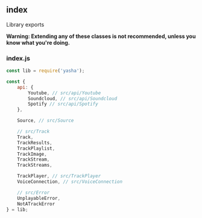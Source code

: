 ## index

Library exports

**Warning: Extending any of these classes is not recommended, unless you know what you're doing.**

### index.js

```js
const lib = require('yasha');

const {
	api: {
		Youtube, // src/api/Youtube
		Soundcloud, // src/api/Soundcloud
		Spotify // src/api/Spotify
	},

	Source, // src/Source

	// src/Track
	Track,
	TrackResults,
	TrackPlaylist,
	TrackImage,
	TrackStream,
	TrackStreams,

	TrackPlayer, // src/TrackPlayer
	VoiceConnection, // src/VoiceConnection

	// src/Error
	UnplayableError,
	NotATrackError
} = lib;
```